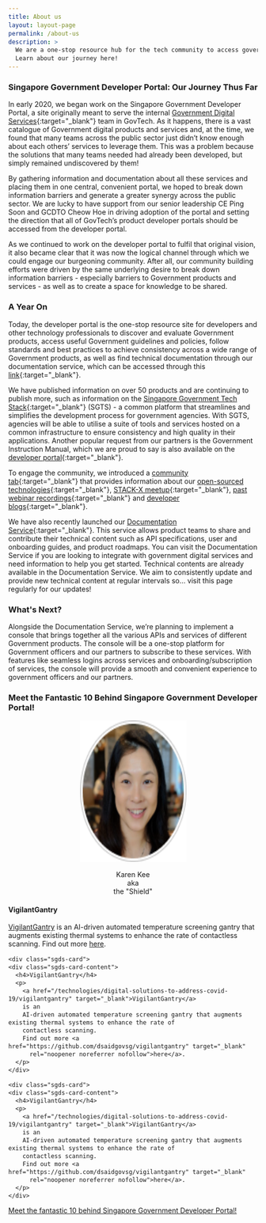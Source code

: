 ```yaml
--- 
title: About us
layout: layout-page
permalink: /about-us
description: >
  We are a one-stop resource hub for the tech community to access government products, guidelines, policies, and documentation services. 
  Learn about our journey here! 
---
```


### Singapore Government Developer Portal: Our Journey Thus Far

In early 2020, we began work on the Singapore Government Developer Portal, a site originally meant to serve the internal 
[Government Digital Services](https://hive.tech.gov.sg){:target="_blank"} team in GovTech. As it happens, there is a vast catalogue of Government digital 
products and services and, at the time, we found that many teams across the public sector just didn’t know enough about each others’ services to leverage them. 
This was a problem because the solutions that many teams needed had already been developed, but simply remained undiscovered by them!

By gathering information and documentation about all these services and placing them in one central, convenient portal, we hoped to break down information 
barriers and generate a greater synergy across the public sector. We are lucky to have support from our senior leadership CE Ping Soon and 
GCDTO Cheow Hoe in driving adoption of the portal and setting the direction that all of GovTech’s product developer portals should be accessed from the 
developer portal.

As we continued to work on the developer portal to fulfil that original vision, it also became clear that it was now the logical channel through which we 
could engage our burgeoning community. After all, our community building efforts were driven by the same underlying desire to break down information 
barriers - especially barriers to Government products and services - as well as to create a space for knowledge to be shared.

### A Year On

Today, the developer portal is the one-stop resource site for developers and other technology professionals to discover and evaluate Government products, access useful Government guidelines and policies, follow standards and best practices to achieve consistency across a wide range of Government products, as well as find technical documentation through our documentation service, which can be accessed through this [link](https://docs.developer.gov.sg){:target="_blank"}.

We have published information on over 50 products and are continuing to publish more, such as information on the 
[Singapore Government Tech Stack](/singapore-government-tech-stack/overview/){:target="_blank"} (SGTS) - a common platform that streamlines and simplifies the development process for government agencies. With SGTS, agencies will be able to utilise a suite of tools and services hosted on a common infrastructure to ensure consistency and high quality in their applications. Another popular request from our partners is the Government Instruction Manual, which we are proud to say is also available on the [developer portal](/guidelines/standards-and-best-practices/im8){:target="_blank"}.

To engage the community, we introduced a [community tab](/communities){:target="_blank"} that provides information about our 
[open-sourced technologies](/communities/open-source-technologies){:target="_blank"}, [STACK-X meetup](/communities/stack-x-meetups/overview.html){:target="_blank"}, [past webinar recordings](/communities/stack-x-meetups/past-webinars/){:target="_blank"} and [developer blogs](/communities/developer-blogs/){:target="_blank"}.

We have also recently launched our [Documentation Service](https://docs.developer.gov.sg){:target="_blank"}. This service allows product teams to share and contribute their technical content such as API specifications, user and onboarding guides, and product roadmaps. You can visit the Documentation Service if you are looking to integrate with government digital services and need information to help you get started. Technical contents are already available in the Documentation Service. We aim to consistently update and provide new technical content at regular intervals so... visit this page regularly for our updates!

### What's Next?

Alongside the Documentation Service, we’re planning to implement a console that brings together all the various APIs and services of different Government products. The console will be a one-stop platform for Government officers and our partners to subscribe to these services. With features like seamless logins across services and onboarding/subscription of services, the console will provide a smooth and convenient experience to government officers and our partners.

### Meet the Fantastic 10 Behind Singapore Government Developer Portal!

<div class="card-grid-container grid-15rem open-source">
  <div class="sgds-card">
    <div class="sgds-card-content">
      <p align="center"><img src="/assets/img/aboutus-karen.png" width="215px" height="286px"></p>
      <p align="center">Karen Kee<br>aka<br>the "Shield"</p>
    </div>
  </div>

  <div class="sgds-card">
    <div class="sgds-card-content">
      <h4>VigilantGantry</h4>
      <p>
        <a href="/technologies/digital-solutions-to-address-covid-19/vigilantgantry" target="_blank">VigilantGantry</a>
        is an
        AI-driven automated temperature screening gantry that augments existing thermal systems to enhance the rate of
        contactless scanning.
        Find out more <a href="https://github.com/dsaidgovsg/vigilantgantry" target="_blank"
          rel="noopener noreferrer nofollow">here</a>.
      </p>
    </div>
  </div>
  
    <div class="sgds-card">
    <div class="sgds-card-content">
      <h4>VigilantGantry</h4>
      <p>
        <a href="/technologies/digital-solutions-to-address-covid-19/vigilantgantry" target="_blank">VigilantGantry</a>
        is an
        AI-driven automated temperature screening gantry that augments existing thermal systems to enhance the rate of
        contactless scanning.
        Find out more <a href="https://github.com/dsaidgovsg/vigilantgantry" target="_blank"
          rel="noopener noreferrer nofollow">here</a>.
      </p>
    </div>
  </div>
  
    <div class="sgds-card">
    <div class="sgds-card-content">
      <h4>VigilantGantry</h4>
      <p>
        <a href="/technologies/digital-solutions-to-address-covid-19/vigilantgantry" target="_blank">VigilantGantry</a>
        is an
        AI-driven automated temperature screening gantry that augments existing thermal systems to enhance the rate of
        contactless scanning.
        Find out more <a href="https://github.com/dsaidgovsg/vigilantgantry" target="_blank"
          rel="noopener noreferrer nofollow">here</a>.
      </p>
    </div>
  </div>
</div>

[Meet the fantastic 10 behind Singapore Government Developer Portal!]()

